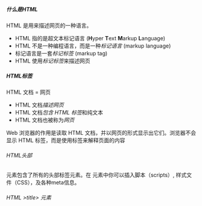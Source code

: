 ##### 什么是HTML

HTML 是用来描述网页的一种语言。

- HTML 指的是超文本标记语言 (**H**yper **T**ext **M**arkup **L**anguage)
- HTML 不是一种编程语言，而是一种*标记语言* (markup language)
- 标记语言是一套*标记标签* (markup tag)
- HTML 使用*标记标签*来描述网页

##### HTML标签

HTML 文档 = 网页

- HTML 文档*描述网页*
- HTML 文档*包含 HTML 标签*和纯文本
- HTML 文档也被称为*网页*

Web 浏览器的作用是读取 HTML 文档，并以网页的形式显示出它们。浏览器不会显示 HTML 标签，而是使用标签来解释页面的内容

###### HTML头部

<head> 元素包含了所有的头部标签元素。在 <head>元素中你可以插入脚本（scripts）, 样式文件（CSS），及各种meta信息。

###### HTML  >title> 元素

<title> 元素:

- 定义了浏览器工具栏的标题
- 当网页添加到收藏夹时，显示在收藏夹中的标题
- 显示在搜索引擎结果页面的标题

###### HTML >base>元素

<base> 标签描述了基本的链接地址/链接目标，该标签作为HTML文档中所有的链接标签的默认链接，可以不加:

```html
<head>
<base href="http://www.runoob.com/images/" target="_blank">
</head>
```

###### HTML >link>元素

link> 标签定义了文档与外部资源之间的关系。通常用于链接到样式表:

```html
<head>
<link rel="stylesheet" type="text/css" href="mystyle.css">
</head>
```

###### HTML >style>元素

<style> 标签定义了HTML文档的样式文件引用地址.

在<style> 元素中你也可以直接添加样式来渲染 HTML 文档:

```html
<head>
<style type="text/css">
    body {background-color:yellow}
    p {color:blue}
</style>
</head>
```

###### HTML >meta>元素

<meta> 标签提供了元数据.元数据也不显示在页面上，但会被浏览器解析。

META 元素通常用于指定网页的描述，关键词，文件的最后修改时间，作者，和其他元数据。

```html
<meta name="keywords" content="HTML, CSS, XML, XHTML, JavaScript">
```

###### 基本标签

```html
#标题  <h1></h1>  ~ <h6></h6>
#段落 <p></p>
#换行 <br>
#水平线 <hr>
```

###### 链接

```html
普通的链接：<a href="http://www.example.com/">链接文本</a>
图像链接： <a href="http://www.example.com/"><img src="URL" alt="替换文本"></a>
邮件链接： <a href="mailto:webmaster@example.com">发送e-mail</a>
书签：
<a id="tips">提示部分</a>
<a href="#tips">跳到提示部分</a>
```

###### 图片

```html
<img loading="lazy" src="URL" alt="替换文本" height="42" width="42">
```

###### 样式/区块

```html
<style type="text/css">
h1 {color:red;}
p {color:blue;}
</style>
<div>文档中的块级元素</div>
<span>文档中的内联元素</span>
```

###### 列表

```html
#无序列表
<ul>    
    <li>项目</li>    
    <li>项目</li> 
</ul>

#有序列表
<ol>    
    <li>第一项</li>    
    <li>第二项</li> 
</ol>

#自定义列表
<dl>  
    <dt>项目 1</dt>    
    <dd>描述项目 1</dd>  
    <dt>项目 2</dt>    
    <dd>描述项目 2</dd> 
</dl>
```

###### 表格

```html
<table border="1">  
    <thead>
        <tr>     
            <th>表格标题</th>     
            <th>表格标题</th>   
        </tr>
    </thead>
    <tbody>
       <tr>     
         <td>表格数据</td>     
         <td>表格数据</td>   
       </tr> 
    </tbody>
</table>
```

###### 表单

```html
<form> 
    <input type="text" name="email" size="40" maxlength="50"> 
    <input type="password"> 
    <input type="checkbox" checked="checked"> 
    <input type="radio" checked="checked"> 
    <input type="submit" value="Send"> 
    <input type="reset"> <input type="hidden"> 
    
    <select> 
        <option>苹果</option> 
        <option selected="selected">香蕉</option> 
        <option>樱桃</option> 
    </select> 
    
    <textarea name="comment" rows="60" cols="20"></textarea>  
</form>
```

###### 实体

```html
&lt; 等同于 < 
&gt; 等同于 > 
&nbsp; 等同于空格
```

